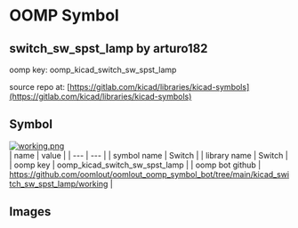 # OOMP Symbol  
## switch_sw_spst_lamp  by arturo182  
  
oomp key: oomp_kicad_switch_sw_spst_lamp  
  
source repo at: [https://gitlab.com/kicad/libraries/kicad-symbols](https://gitlab.com/kicad/libraries/kicad-symbols)  
## Symbol  
  
[![working.png](working_600.png)](working.png)  
| name | value | 
| --- | --- | 
| symbol name | Switch | 
| library name | Switch | 
| oomp key | oomp_kicad_switch_sw_spst_lamp | 
| oomp bot github | https://github.com/oomlout/oomlout_oomp_symbol_bot/tree/main/kicad_switch_sw_spst_lamp/working | 
## Images  
